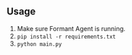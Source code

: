 ## Usage

1. Make sure Formant Agent is running.
2. `pip install -r requirements.txt`
3. `python main.py`
